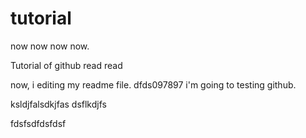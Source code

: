# tutorial
now now now now.

Tutorial of github
read read

now, i editing my readme file.
dfds097897
i'm going to testing github.

ksldjfalsdkjfas
dsflkdjfs

fdsfsdfdsfdsf
